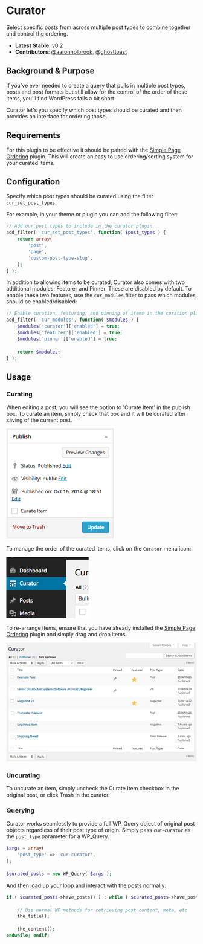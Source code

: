 Curator
=======

Select specific posts from across multiple post types to combine together and control the ordering.

* **Latest Stable**: [v0.2](https://github.com/AaronHolbrook/curator)
* **Contributors**: [@aaronholbrook](https://github.com/AaronHolbrook), [@ghosttoast](https://github.com/ghosttoast)

## Background & Purpose

If you've ever needed to create a query that pulls in multiple post types, posts and post formats but still allow for the control of the order of those items, you'll find WordPress falls a bit short.

Curator let's you specify which post types should be curated and then provides an interface for ordering those.

## Requirements

For this plugin to be effective it should be paired with the [Simple Page Ordering](https://wordpress.org/plugins/simple-page-ordering/) plugin. This will create an easy to use ordering/sorting system for your curated items.

## Configuration

Specify which post types should be curated using the filter ```cur_set_post_types```.

For example, in your theme or plugin you can add the following filter:

```php
// Add our post types to include in the curator plugin
add_filter( 'cur_set_post_types', function( $post_types ) {
	return array(
		'post',
		'page',
		'custom-post-type-slug',
	);
} );
```

In addition to allowing items to be curated, Curator also comes with two additional modules: Featurer and Pinner. These are disabled by default. To enable these two features, use the ```cur_modules``` filter to pass which modules should be enabled/disabled:

```php
// Enable curation, featuring, and pinning of items in the curation plugin
add_filter( 'cur_modules', function( $modules ) {
	$modules['curator']['enabled'] = true;
	$modules['featurer']['enabled'] = true;
	$modules['pinner']['enabled'] = true;

	return $modules;
} );
```

## Usage

### Curating

When editing a post, you will see the option to 'Curate Item' in the publish box. To curate an item, simply check that box and it will be curated after saving of the current post.

![The control for curating items lives in the Publish box of posts](/screenshots/publish-box.png?raw=true "The control for curating items lives in the Publish box of posts")

To manage the order of the curated items, click on the ```Curator``` menu icon:

![The Curator menu item lives below the Dashboard menu item](/screenshots/curator-menu-item.png?raw=true "Curator Menu Item sits below the Dashboard")

To re-arrange items, ensure that you have already installed the [Simple Page Ordering](https://wordpress.org/plugins/simple-page-ordering/) plugin and simply drag and drop items.

![Curated items, ready for ordering](/screenshots/curated-item-list.png?raw=true "List of curated items")

### Uncurating

To uncurate an item, simply uncheck the Curate Item checkbox in the original post, or click Trash in the curator.

### Querying

Curator works seamlessly to provide a full WP_Query object of original post objects regardless of their post type of origin. Simply pass ```cur-curator``` as the ```post_type``` parameter for a WP_Query.

```php
$args = array(
	'post_type' => 'cur-curator',
);

$curated_posts = new WP_Query( $args );
```

And then load up your loop and interact with the posts normally:  

```php
if ( $curated_posts->have_posts() ) : while ( $curated_posts->have_posts() ) : $curated_posts->the_post();

	// Use normal WP methods for retrieving post content, meta, etc
	the_title();

	the_content();
endwhile; endif;
```